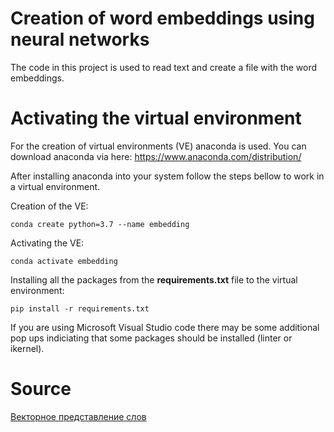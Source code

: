 # Creation of word embeddings using neural networks

The code in this project is used to read text and create a file with the word embeddings. 

# Activating the virtual environment

For the creation of virtual environments (VE) anaconda is used. You can download anaconda via here: 
https://www.anaconda.com/distribution/

After installing anaconda into your system follow the steps bellow to work in a virtual environment.

Creation of the VE:
```
conda create python=3.7 --name embedding
```

Activating the VE:
```
conda activate embedding
```

Installing all the packages from the **requirements.txt** file to the virtual environment:
```
pip install -r requirements.txt
```

If you are using Microsoft Visual Studio code there may be some additional pop ups indiciating that some packages should be installed (linter or ikernel). 

# Source
[Векторное представление слов](https://neerc.ifmo.ru/wiki/index.php?title=%D0%92%D0%B5%D0%BA%D1%82%D0%BE%D1%80%D0%BD%D0%BE%D0%B5_%D0%BF%D1%80%D0%B5%D0%B4%D1%81%D1%82%D0%B0%D0%B2%D0%BB%D0%B5%D0%BD%D0%B8%D0%B5_%D1%81%D0%BB%D0%BE%D0%B2)
